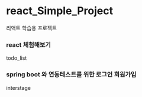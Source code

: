 # react_Simple_Project
리액트 학습용 프로젝트

### react 체험해보기
todo_list

### spring boot 와 연동테스트를 위한 로그인 회원가입
interstage
